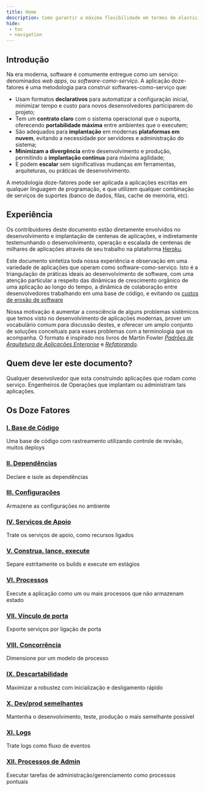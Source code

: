```yaml
---
title: Home
description: Como garantir a máxima flexibilidade em termos de elasticidade, mobilidade e escalabilidade no processo de criação de aplicações SaaS.
hide:
 - toc
 - navigation
---
```


## Introdução

Na era moderna, software é comumente entregue como um serviço: denominados *web apps*, ou *software-como-serviço*. A aplicação doze-fatores é uma metodologia para construir softwares-como-serviço que:

* Usam formatos **declarativos** para automatizar a configuração inicial, minimizar tempo e custo para novos desenvolvedores participarem do projeto;
* Tem um **contrato claro** com o sistema operacional que o suporta, oferecendo **portabilidade máxima** entre ambientes que o executem;
* São adequados para **implantação** em modernas **plataformas em nuvem**, evitando a necessidade por servidores e administração do sistema;
* **Minimizam a divergência** entre desenvolvimento e produção, permitindo a **implantação contínua** para máxima agilidade;
* E podem **escalar** sem significativas mudanças em ferramentas, arquiteturas, ou práticas de desenvolvimento.

A metodologia doze-fatores pode ser aplicada a aplicações escritas em qualquer linguagem de programação, e que utilizem qualquer combinação de serviços de suportes (banco de dados, filas, cache de memória, etc).

## Experiência

Os contribuidores deste documento estão diretamente envolvidos no desenvolvimento e implantação de centenas de aplicações, e indiretamente testemunhando o desenvolvimento, operação e escalada de centenas de milhares de aplicações através de seu trabalho na plataforma [Heroku](http://www.heroku.com/).

Este documento sintetiza toda nossa experiência e observação em uma variedade de aplicações que operam como software-como-serviço. Isto é a triangulação de práticas ideais ao desenvolvimento de software, com uma atenção particular a respeito das dinâmicas de crescimento orgânico de uma aplicação ao longo do tempo, a dinâmica de colaboração entre desenvolvedores trabalhando em uma base de código, e evitando os [custos de erosão de software](http://blog.heroku.com/archives/2011/6/28/the_new_heroku_4_erosion_resistance_explicit_contracts/)

Nossa motivação é aumentar a consciência de alguns problemas sistêmicos que temos visto no desenvolvimento de aplicações modernas, prover um vocabulário comum para discussão destes, e oferecer um amplo conjunto de soluções conceituais para esses problemas com a terminologia que os acompanha. O formato é inspirado nos livros de Martin Fowler *[Padrões de Arquitetura de Aplicações Enterprise](http://books.google.com/books/about/Patterns_of_enterprise_application_archi.html?id=FyWZt5DdvFkC)* e *[Refatorando](http://books.google.com/books/about/Refactoring.html?id=1MsETFPD3I0C)*.

## Quem deve ler este documento?

Qualquer desenvolvedor que esta construindo aplicações que rodam como serviço. Engenheiros de Operações que implantam ou administram tais aplicações.

## Os Doze Fatores

### [I. Base de Código](./codebase.md)

Uma base de código com rastreamento utilizando controle de revisão, muitos deploys

### [II. Dependências](./dependencies.md)

Declare e isole as dependências

### [III. Configurações](./config.md)

Armazene as configurações no ambiente

### [IV. Serviços de Apoio](./backing-services.md)

Trate os serviços de apoio, como recursos ligados

### [V. Construa, lance, execute](./build-release-run.md)

Separe estritamente os builds e execute em estágios

### [VI. Processos](./processes.md)

Execute a aplicação como um ou mais processos que não armazenam estado

### [VII. Vínculo de porta](./port-binding.md)

Exporte serviços por ligação de porta

### [VIII. Concorrência](./concurrency.md)

Dimensione por um modelo de processo

### [IX. Descartabilidade](./disposability.md)

Maximizar a robustez com inicialização e desligamento rápido

### [X. Dev/prod semelhantes](./dev-prod-parity.md)

Mantenha o desenvolvimento, teste, produção o mais semelhante possível

### [XI. Logs](./logs.md)

Trate logs como fluxo de eventos

### [XII. Processos de Admin](./admin-processes.md)

Executar tarefas de administração/gerenciamento como processos pontuais
